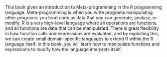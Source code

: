 This book gives an introduction to Meta-programming in the R programming language. Meta-programming is when you write programs manipulating other programs: you treat code as data that you can generate, analyse, or modify. R is a very high-level language where all operations are functions, and all functions are data that can be manipulated. There is great flexibility in how function calls and expressions are evaluated, and by exploiting this, we can create small domain-specific languages to extend R within the R language itself. In this book, you will learn how to manipulate functions and expressions to modify how the language interprets itself.